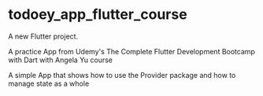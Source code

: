 # todoey_app_flutter_course

A new Flutter project.

A practice App from Udemy's The Complete Flutter Development Bootcamp with Dart with Angela Yu course

A simple App that shows how to use the Provider package and how to manage state as a whole

